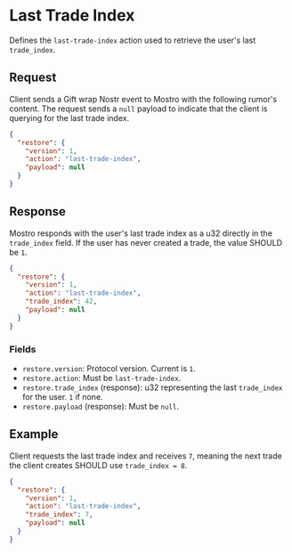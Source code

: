 # Last Trade Index

Defines the `last-trade-index` action used to retrieve the user's last `trade_index`.

## Request

Client sends a Gift wrap Nostr event to Mostro with the following rumor's content. The request sends a `null` payload to indicate that the client is querying for the last trade index.

```json
{
  "restore": {
    "version": 1,
    "action": "last-trade-index",
    "payload": null
  }
}
```

## Response

Mostro responds with the user's last trade index as a u32 directly in the `trade_index` field. If the user has never created a trade, the value SHOULD be `1`.

```json
{
  "restore": {
    "version": 1,
    "action": "last-trade-index",
    "trade_index": 42,
    "payload": null
  }
}
```

### Fields

* `restore.version`: Protocol version. Current is `1`.
* `restore.action`: Must be `last-trade-index`.
* `restore.trade_index` (response): u32 representing the last `trade_index` for the user. `1` if none.
* `restore.payload` (response): Must be `null`.

## Example

Client requests the last trade index and receives `7`, meaning the next trade the client creates SHOULD use `trade_index = 8`.

```json
{
  "restore": {
    "version": 1,
    "action": "last-trade-index",
    "trade_index": 7,
    "payload": null
  }
}
```
